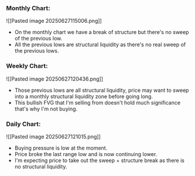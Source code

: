 
### Monthly Chart:

![[Pasted image 20250627115006.png]]

- On the monthly chart we have a break of structure but there's no sweep of the previous low.
- All the previous lows are structural liquidity as there's no real sweep of the previous lows.

### Weekly Chart:

![[Pasted image 20250627120436.png]]

- Those previous lows are all structural liquidity, price may want to sweep into a monthly structural liquidity zone before going long.
- This bullish FVG that I'm selling from doesn't hold much significance that's why I'm not buying.

### Daily Chart: 

![[Pasted image 20250627121015.png]]

- Buying pressure is low at the moment.
- Price broke the last range low and is now continuing lower.
- I'm expecting price to take out the sweep + structure break as there is no structural liquidity.